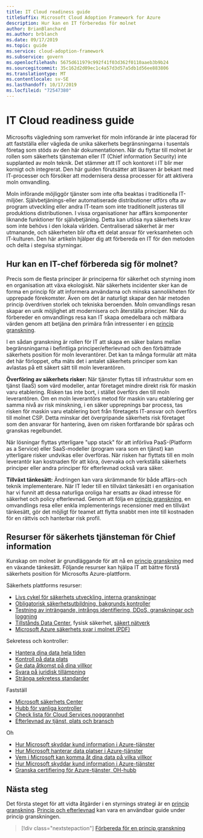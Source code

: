 ```yaml
---
title: IT Cloud readiness guide
titleSuffix: Microsoft Cloud Adoption Framework for Azure
description: Hur kan en IT förberedas för molnet
author: BrianBlanchard
ms.author: brblanch
ms.date: 09/17/2019
ms.topic: guide
ms.service: cloud-adoption-framework
ms.subservice: govern
ms.openlocfilehash: 5675d611979c992f41f03d362f0110aaeb3b9b24
ms.sourcegitcommit: 35c162d2d09ec1c4a57d3d57a5db1d56ee883806
ms.translationtype: MT
ms.contentlocale: sv-SE
ms.lasthandoff: 10/17/2019
ms.locfileid: "72547380"
---
```

# <a name="ciso-cloud-readiness-guide"></a>IT Cloud readiness guide

Microsofts vägledning som ramverket för moln införande är inte placerad för att fastställa eller vägleda de unika säkerhets begränsningarna i tusentals företag som stöds av den här dokumentationen. När du flyttar till molnet är rollen som säkerhets tjänsteman eller IT (Chief information Security) inte supplanted av moln teknik. Det stämmer att IT och kontoret i IT blir mer kornigt och integrerat. Den här guiden förutsätter att läsaren är bekant med IT-processer och försöker att modernisera dessa processer för att aktivera moln omvandling.

Moln införande möjliggör tjänster som inte ofta beaktas i traditionella IT-miljöer. Självbetjänings-eller automatiserade distributioner utförs ofta av program utveckling eller andra IT-team som inte traditionellt justeras till produktions distributionen. I vissa organisationer har affärs komponenter liknande funktioner för självbetjäning. Detta kan utlösa nya säkerhets krav som inte behövs i den lokala världen. Centraliserad säkerhet är mer utmanande, och säkerheten blir ofta ett delat ansvar för verksamheten och IT-kulturen. Den här artikeln hjälper dig att förbereda en IT för den metoden och delta i stegvisa styrningar.

<!-- markdownlint-disable MD026 -->

## <a name="how-can-a-ciso-prepare-for-the-cloud"></a>Hur kan en IT-chef förbereda sig för molnet?

Precis som de flesta principer är principerna för säkerhet och styrning inom en organisation att växa ekologiskt. När säkerhets incidenter sker kan de forma en princip för att informera användarna och minska sannolikheten för upprepade förekomster. Även om det är naturligt skapar den här metoden princip överdriven storlek och tekniska beroenden. Moln omvandlings resan skapar en unik möjlighet att modernisera och återställa principer. När du förbereder en omvandlings resa kan IT skapa omedelbara och mätbara värden genom att betjäna den primära från intressenter i en [princip granskning](./cloud-policy-review.md).

I en sådan granskning är rollen för IT att skapa en säker balans mellan begränsningarna i befintliga principer/efterlevnad och den förbättrade säkerhets position för moln leverantörer. Det kan ta många formulär att mäta det här förloppet, ofta mäts det i antalet säkerhets principer som kan avlastas på ett säkert sätt till moln leverantören.

**Överföring av säkerhets risker:** När tjänster flyttas till infrastruktur som en tjänst (IaaS) som värd modeller, antar företaget mindre direkt risk för maskin varu etablering. Risken tas inte bort, i stället överförs den till moln leverantören. Om en moln leverantörs metod för maskin varu etablering ger samma nivå av risk minskning, i en säker upprepnings bar process, tas risken för maskin varu etablering bort från företagets IT-ansvar och överförs till molnet CSP. Detta minskar det övergripande säkerhets risk företaget som den ansvarar för hantering, även om risken fortfarande bör spåras och granskas regelbundet.

När lösningar flyttas ytterligare "upp stack" för att införliva PaaS-(Platform as a Service) eller SaaS-modeller (program vara som en tjänst) kan ytterligare risker undvikas eller överföras. När risken har flyttats till en moln leverantör kan kostnaden för att köra, övervaka och verkställa säkerhets principer eller andra principer för efterlevnad också vara säker.

**Tillväxt tänkesätt:** Ändringen kan vara skrämmande för både affärs-och teknik implementerare. När IT leder till en tillväxt tänkesätt i en organisation har vi funnit att dessa naturliga oroliga har ersatts av ökad intresse för säkerhet och policy efterlevnad. Genom att följa en [princip granskning](./cloud-policy-review.md), en omvandlings resa eller enkla implementerings recensioner med en tillväxt tänkesätt, gör det möjligt för teamet att flytta snabbt men inte till kostnaden för en rättvis och hanterbar risk profil.

## <a name="resources-for-the-chief-information-security-officer"></a>Resurser för säkerhets tjänsteman för Chief information

Kunskap om molnet är grundläggande för att nå en [princip granskning](./cloud-policy-review.md) med en växande tänkesätt. Följande resurser kan hjälpa IT att bättre förstå säkerhets position för Microsofts Azure-plattform.

Säkerhets plattforms resurser:

- [Livs cykel för säkerhets utveckling, interna granskningar](https://www.microsoft.com/sdl)
- [Obligatorisk säkerhetsutbildning, bakgrunds kontroller](https://downloads.cloudsecurityalliance.org/star/self-assessment/StandardResponsetoRequestforInformationWindowsAzureSecurityPrivacy.docx)
- [Testning av inträngande, intrångs identifiering, DDoS, granskningar och loggning](https://www.microsoft.com/trustcenter/Security/AuditingAndLogging)
- [Tillstånds Data Center](https://www.microsoft.com/cloud-platform/global-datacenters), fysisk säkerhet, [säkert nätverk](https://docs.microsoft.com/azure/security/security-network-overview)
- [Microsoft Azure säkerhets svar i molnet (PDF)](https://aka.ms/SecurityResponsePaper)

Sekretess och kontroller:

- [Hantera dina data hela tiden](https://www.microsoft.com/trustcenter/Privacy/You-own-your-data)
- [Kontroll på data plats](https://www.microsoft.com/trustcenter/Privacy/Where-your-data-is-located)
- [Ge data åtkomst på dina villkor](https://www.microsoft.com/trustcenter/Privacy/Who-can-access-your-data-and-on-what-terms)
- [Svara på juridisk tillämpning](https://www.microsoft.com/trustcenter/Privacy/Responding-to-govt-agency-requests-for-customer-data)
- [Stränga sekretess standarder](https://www.microsoft.com/TrustCenter/Privacy/We-set-and-adhere-to-stringent-standards)

Fastställ

- [Microsoft säkerhets Center](https://www.microsoft.com/trustcenter/default.aspx)
- [Hubb för vanliga kontroller](https://www.microsoft.com/trustcenter/Common-Controls-Hub)
- [Check lista för Cloud Services noggrannhet](https://www.microsoft.com/trustcenter/Compliance/Due-Diligence-Checklist)
- [Efterlevnad av tjänst, plats och bransch](https://www.microsoft.com/trustcenter/Compliance/default.aspx)

Oh

- [Hur Microsoft skyddar kund information i Azure-tjänster](https://www.microsoft.com/trustcenter/Transparency/default.aspx)
- [Hur Microsoft hanterar data platser i Azure-tjänster](https://azuredatacentermap.azurewebsites.net)
- [Vem i Microsoft kan komma åt dina data på vilka villkor](https://www.microsoft.com/trustcenter/Privacy/Who-can-access-your-data-and-on-what-terms)
- [Hur Microsoft skyddar kund information i Azure-tjänster](https://www.microsoft.com/trustcenter/Transparency/default.aspx)
- [Granska certifiering för Azure-tjänster, OH-hubb](https://www.microsoft.com/trustcenter/Compliance/default.aspx)

## <a name="next-steps"></a>Nästa steg

Det första steget för att vidta åtgärder i en styrnings strategi är en [princip granskning](./cloud-policy-review.md). [Princip och efterlevnad](./index.md) kan vara en användbar guide under princip granskningen.

> [!div class="nextstepaction"]
> [Förbereda för en princip granskning](./cloud-policy-review.md)
